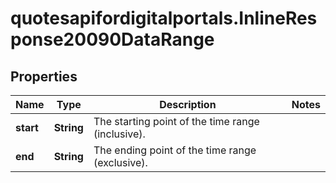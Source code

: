 # quotesapifordigitalportals.InlineResponse20090DataRange

## Properties

Name | Type | Description | Notes
------------ | ------------- | ------------- | -------------
**start** | **String** | The starting point of the time range (inclusive). | 
**end** | **String** | The ending point of the time range (exclusive). | 


